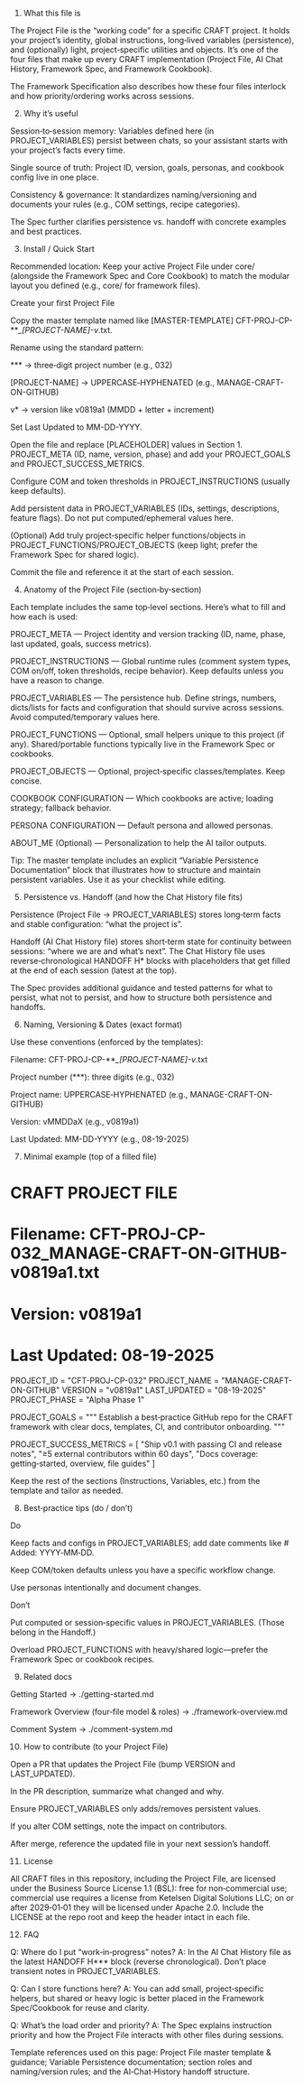 1) What this file is

The Project File is the “working code” for a specific CRAFT project. It holds your project’s identity, global instructions, long‑lived variables (persistence), and (optionally) light, project‑specific utilities and objects. It’s one of the four files that make up every CRAFT implementation (Project File, AI Chat History, Framework Spec, and Framework Cookbook).

The Framework Specification also describes how these four files interlock and how priority/ordering works across sessions.

2) Why it’s useful

Session‑to‑session memory: Variables defined here (in PROJECT_VARIABLES) persist between chats, so your assistant starts with your project’s facts every time.

Single source of truth: Project ID, version, goals, personas, and cookbook config live in one place.

Consistency & governance: It standardizes naming/versioning and documents your rules (e.g., COM settings, recipe categories).

The Spec further clarifies persistence vs. handoff with concrete examples and best practices.

3) Install / Quick Start

Recommended location: Keep your active Project File under core/ (alongside the Framework Spec and Core Cookbook) to match the modular layout you defined (e.g., core/ for framework files).

Create your first Project File

Copy the master template named like [MASTER-TEMPLATE] CFT-PROJ-CP-***_[PROJECT-NAME]-v*.txt.

Rename using the standard pattern:

*** → three‑digit project number (e.g., 032)

[PROJECT-NAME] → UPPERCASE‑HYPHENATED (e.g., MANAGE-CRAFT-ON-GITHUB)

v* → version like v0819a1 (MMDD + letter + increment)

Set Last Updated to MM-DD-YYYY.

Open the file and replace [PLACEHOLDER] values in Section 1. PROJECT_META (ID, name, version, phase) and add your PROJECT_GOALS and PROJECT_SUCCESS_METRICS.

Configure COM and token thresholds in PROJECT_INSTRUCTIONS (usually keep defaults).

Add persistent data in PROJECT_VARIABLES (IDs, settings, descriptions, feature flags). Do not put computed/ephemeral values here.

(Optional) Add truly project‑specific helper functions/objects in PROJECT_FUNCTIONS/PROJECT_OBJECTS (keep light; prefer the Framework Spec for shared logic).

Commit the file and reference it at the start of each session.

4) Anatomy of the Project File (section‑by‑section)

Each template includes the same top‑level sections. Here’s what to fill and how each is used:

PROJECT_META — Project identity and version tracking (ID, name, phase, last updated, goals, success metrics).

PROJECT_INSTRUCTIONS — Global runtime rules (comment system types, COM on/off, token thresholds, recipe behavior). Keep defaults unless you have a reason to change.

PROJECT_VARIABLES — The persistence hub. Define strings, numbers, dicts/lists for facts and configuration that should survive across sessions. Avoid computed/temporary values here.

PROJECT_FUNCTIONS — Optional, small helpers unique to this project (if any). Shared/portable functions typically live in the Framework Spec or cookbooks.

PROJECT_OBJECTS — Optional, project‑specific classes/templates. Keep concise.

COOKBOOK CONFIGURATION — Which cookbooks are active; loading strategy; fallback behavior.

PERSONA CONFIGURATION — Default persona and allowed personas.

ABOUT_ME (Optional) — Personalization to help the AI tailor outputs.

Tip: The master template includes an explicit “Variable Persistence Documentation” block that illustrates how to structure and maintain persistent variables. Use it as your checklist while editing.

5) Persistence vs. Handoff (and how the Chat History file fits)

Persistence (Project File → PROJECT_VARIABLES) stores long‑term facts and stable configuration: “what the project is”.

Handoff (AI Chat History file) stores short‑term state for continuity between sessions: “where we are and what’s next”. The Chat History file uses reverse‑chronological HANDOFF H* blocks with placeholders that get filled at the end of each session (latest at the top).

The Spec provides additional guidance and tested patterns for what to persist, what not to persist, and how to structure both persistence and handoffs.

6) Naming, Versioning & Dates (exact format)

Use these conventions (enforced by the templates):

Filename: CFT-PROJ-CP-***_[PROJECT-NAME]-v*.txt

Project number (***): three digits (e.g., 032)

Project name: UPPERCASE‑HYPHENATED (e.g., MANAGE-CRAFT-ON-GITHUB)

Version: vMMDDaX (e.g., v0819a1)

Last Updated: MM-DD-YYYY (e.g., 08-19-2025)

7) Minimal example (top of a filled file)
# CRAFT PROJECT FILE
# Filename: CFT-PROJ-CP-032_MANAGE-CRAFT-ON-GITHUB-v0819a1.txt
# Version: v0819a1
# Last Updated: 08-19-2025

PROJECT_ID = "CFT-PROJ-CP-032"
PROJECT_NAME = "MANAGE-CRAFT-ON-GITHUB"
VERSION = "v0819a1"
LAST_UPDATED = "08-19-2025"
PROJECT_PHASE = "Alpha Phase 1"

PROJECT_GOALS = """
Establish a best‑practice GitHub repo for the CRAFT framework with clear docs,
templates, CI, and contributor onboarding.
"""

PROJECT_SUCCESS_METRICS = [
    "Ship v0.1 with passing CI and release notes",
    "≥5 external contributors within 60 days",
    "Docs coverage: getting‑started, overview, file guides"
]


Keep the rest of the sections (Instructions, Variables, etc.) from the template and tailor as needed.

8) Best‑practice tips (do / don’t)

Do

Keep facts and configs in PROJECT_VARIABLES; add date comments like # Added: YYYY‑MM‑DD.

Keep COM/token defaults unless you have a specific workflow change.

Use personas intentionally and document changes.

Don’t

Put computed or session‑specific values in PROJECT_VARIABLES. (Those belong in the Handoff.)

Overload PROJECT_FUNCTIONS with heavy/shared logic—prefer the Framework Spec or cookbook recipes.

9) Related docs

Getting Started → ./getting-started.md

Framework Overview (four‑file model & roles) → ./framework-overview.md

Comment System → ./comment-system.md

10) How to contribute (to your Project File)

Open a PR that updates the Project File (bump VERSION and LAST_UPDATED).

In the PR description, summarize what changed and why.

Ensure PROJECT_VARIABLES only adds/removes persistent values.

If you alter COM settings, note the impact on contributors.

After merge, reference the updated file in your next session’s handoff.

11) License

All CRAFT files in this repository, including the Project File, are licensed under the Business Source License 1.1 (BSL): free for non‑commercial use; commercial use requires a license from Ketelsen Digital Solutions LLC; on or after 2029‑01‑01 they will be licensed under Apache 2.0. Include the LICENSE at the repo root and keep the header intact in each file.

12) FAQ

Q: Where do I put “work‑in‑progress” notes?
A: In the AI Chat History file as the latest HANDOFF H*** block (reverse chronological). Don’t place transient notes in PROJECT_VARIABLES.

Q: Can I store functions here?
A: You can add small, project‑specific helpers, but shared or heavy logic is better placed in the Framework Spec/Cookbook for reuse and clarity.

Q: What’s the load order and priority?
A: The Spec explains instruction priority and how the Project File interacts with other files during sessions.

Template references used on this page: Project File master template & guidance; Variable Persistence documentation; section roles and naming/version rules; and the AI‑Chat‑History handoff structure.
